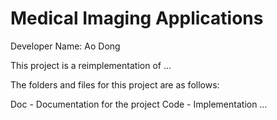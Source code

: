 # Medical Imaging Applications

Developer Name: Ao Dong

This project is a reimplementation of ...

The folders and files for this project are as follows:

Doc - Documentation for the project
Code - Implementation
…